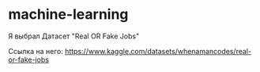 # machine-learning

Я выбрал Датасет "Real OR Fake Jobs"

Ссылка на него: https://www.kaggle.com/datasets/whenamancodes/real-or-fake-jobs
